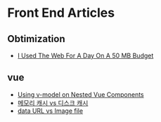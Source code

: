 # Front End Articles

## Obtimization

- [I Used The Web For A Day On A 50 MB Budget](https://www.smashingmagazine.com/2019/07/web-on-50mb-budget/ "https://www.smashingmagazine.com/2019/07/web-on-50mb-budget/")

## vue

- [Using v-model on Nested Vue Components](https://github.com/dunz/Articles.git "Using v-model on Nested Vue Components")
- [메모리 캐시 vs 디스크 캐시](https://mygumi.tistory.com/275 "https://mygumi.tistory.com/275")
- [data URL vs Image file](https://mygumi.tistory.com/282 "https://mygumi.tistory.com/282")